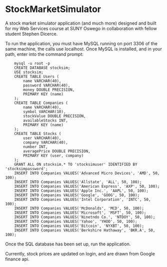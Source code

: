 # StockMarketSimulator
A stock market simulator application (and much more) designed and built for my Web Services course at SUNY Oswego in collaboration with fellow student Stephen Dicerce.

To run the application, you must have MySQL running on port 3306 of the same machine, the calls use localhost. Once MySQL is installed, and in your path, enter into the command prompt:
```
    mysql -u root -p
    CREATE DATABASE stocksim;
    USE stocksim;
    CREATE TABLE Users (
        name VARCHAR(40),
        password VARCHAR(40),
        money DOUBLE PRECISION,
        PRIMARY KEY (name)
    );
    CREATE TABLE Companies (
        name VARCHAR(40),
        symbol VARCHAR(10),
        stockValue DOUBLE PRECISION,
        availableStocks INT,
        PRIMARY KEY (name)
    );
    CREATE TABLE Stocks (
        user VARCHAR(40),
        company VARCHAR(40),
        number INT,
        averagePrice DOUBLE PRECISION,
        PRIMARY KEY (user, company)
    );
    GRANT ALL ON stocksim.* TO 'stocksimuser' IDENTIFIED BY 'stocksimpassword';
    INSERT INTO Companies VALUES('Advanced Micro Devices', 'AMD', 50, 100);
    INSERT INTO Companies VALUES('Allstate', 'ALL', 50, 100);
    INSERT INTO Companies VALUES('American Express', 'AXP', 50, 100);
    INSERT INTO Companies VALUES('Apple Inc.', 'AAPL', 50, 100);
    INSERT INTO Companies VALUES('Google', 'GOOG', 50, 100);
    INSERT INTO Companies VALUES('Intel Corporation', 'INTC', 50, 100);
    INSERT INTO Companies VALUES('McDonalds', 'MCD', 50, 100);
    INSERT INTO Companies VALUES('Microsoft', 'MSFT', 50, 100);
    INSERT INTO Companies VALUES('Ninetndo Co.', 'NTDOY', 50, 100);
    INSERT INTO Companies VALUES('Yahoo', 'YHOO', 50, 100);
    INSERT INTO Companies VALUES('Bitcoin', 'NYXBT', 50, 100);
    INSERT INTO Companies VALUES('Berkshire Hathaway', 'BKR.A', 50, 100);
```

Once the SQL database has been set up, run the application.

Currently, stock prices are updated on login, and are drawn from Google finance api.
